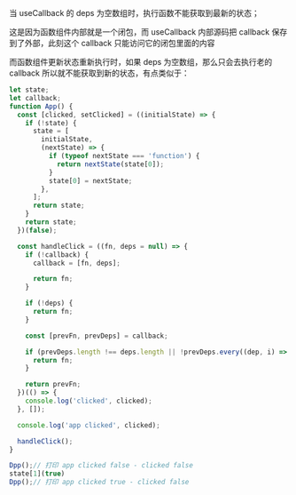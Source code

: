 当 useCallback 的 deps 为空数组时，执行函数不能获取到最新的状态；

这是因为函数组件内部就是一个闭包，而 useCallback 内部源码把 callback 保存到了外部，此刻这个 callback 只能访问它的闭包里面的内容

而函数组件更新状态重新执行时，如果 deps 为空数组，那么只会去执行老的 callback 所以就不能获取到新的状态，有点类似于：

```js
let state;
let callback;
function App() {
  const [clicked, setClicked] = ((initialState) => {
    if (!state) {
      state = [
        initialState,
        (nextState) => {
          if (typeof nextState === 'function') {
            return nextState(state[0]);
          }
          state[0] = nextState;
        },
      ];
      return state;
    }
    return state;
  })(false);

  const handleClick = ((fn, deps = null) => {
    if (!callback) {
      callback = [fn, deps];

      return fn;
    }

    if (!deps) {
      return fn;
    }

    const [prevFn, prevDeps] = callback;

    if (prevDeps.length !== deps.length || !prevDeps.every((dep, i) => dep === deps[i])) {
      return fn;
    }

    return prevFn;
  })(() => {
    console.log('clicked', clicked);
  }, []);

  console.log('app clicked', clicked);

  handleClick();
}

Dpp();// 打印 app clicked false - clicked false
state[1](true)
Dpp();// 打印 app clicked true - clicked false
```
